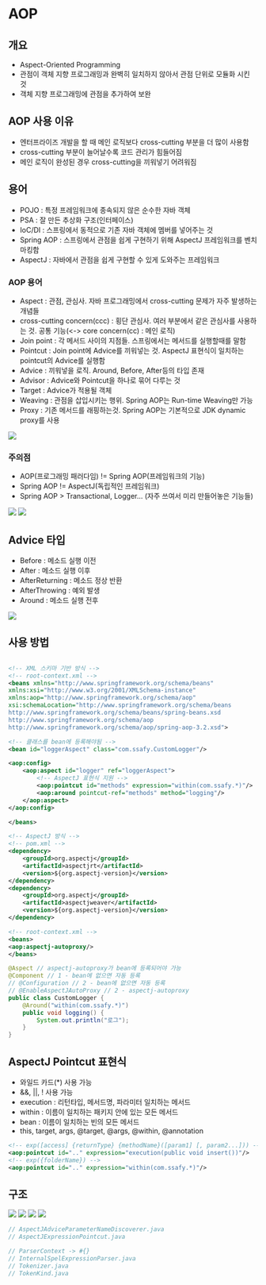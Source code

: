 # AOP

## 개요

- Aspect-Oriented Programming
- 관점이 객체 지향 프로그래밍과 완벽히 일치하지 않아서 관점 단위로 모듈화 시킨 것
- 객체 지향 프로그래밍에 관점을 추가하여 보완

## AOP 사용 이유

- 엔터프라이즈 개발을 할 때 메인 로직보다 cross-cutting 부분을 더 많이 사용함
- cross-cutting 부분이 늘어날수록 코드 관리가 힘들어짐
- 메인 로직이 완성된 경우 cross-cutting을 끼워넣기 어려워짐

## 용어

- POJO : 특정 프레임워크에 종속되지 않은 순수한 자바 객체
- PSA : 잘 만든 추상화 구조(인터페이스)
- IoC/DI : 스프링에서 동적으로 기존 자바 객체에 멤버를 넣어주는 것
- Spring AOP : 스프링에서 관점을 쉽게 구현하기 위해 AspectJ 프레임워크를 벤치마킹함
- AspectJ : 자바에서 관점을 쉽게 구현할 수 있게 도와주는 프레임워크

### AOP 용어

- Aspect : 관점, 관심사. 자바 프로그래밍에서 cross-cutting 문제가 자주 발생하는 개념들
- cross-cutting concern(ccc) : 횡단 관심사. 여러 부분에서 같은 관심사를 사용하는 것. 공통 기능(<-> core concern(cc) : 메인 로직)
- Join point : 각 메서드 사이의 지점들. 스프링에서는 메서드를 실행할때를 말함
- Pointcut : Join point에 Advice를 끼워넣는 것. AspectJ 표현식이 일치하는 pointcut의 Advice를 실행함
- Advice : 끼워넣을 로직. Around, Before, After등의 타입 존재
- Advisor : Advice와 Pointcut을 하나로 묶어 다루는 것
- Target : Advice가 적용될 객체
- Weaving : 관점을 삽입시키는 행위. Spring AOP는 Run-time Weaving만 가능
- Proxy : 기존 메서드를 래핑하는것. Spring AOP는 기본적으로 JDK dynamic proxy를 사용

<img src="./img/cross-cutting.PNG">

### 주의점

- AOP(프로그래밍 패러다임) != Spring AOP(프레임워크의 기능)
- Spring AOP != AspectJ(독립적인 프레임워크)
- Spring AOP > Transactional, Logger... (자주 쓰여서 미리 만들어놓은 기능들)

<img src="./img/spring triangle.png">
<img src="./img/aop aspectj.PNG">

## Advice 타입

- Before : 메소드 실행 이전
- After : 메소드 실행 이후
- AfterReturning : 메소드 정상 반환
- AfterThrowing : 예외 발생
- Around : 메소드 실행 전후

<img src="./img/advice.jpg">

## 사용 방법

``` xml

<!-- XML 스키마 기반 방식 -->
<!-- root-context.xml -->
<beans xmlns="http://www.springframework.org/schema/beans"
xmlns:xsi="http://www.w3.org/2001/XMLSchema-instance"
xmlns:aop="http://www.springframework.org/schema/aop"
xsi:schemaLocation="http://www.springframework.org/schema/beans
http://www.springframework.org/schema/beans/spring-beans.xsd
http://www.springframework.org/schema/aop
http://www.springframework.org/schema/aop/spring-aop-3.2.xsd">

<!-- 클래스를 bean에 등록해야됨 -->
<bean id="loggerAspect" class="com.ssafy.CustomLogger"/>

<aop:config>
    <aop:aspect id="logger" ref="loggerAspect">
        <!-- AspectJ 표현식 지원 -->
        <aop:pointcut id="methods" expression="within(com.ssafy.*)"/>
        <aop:around pointcut-ref="methods" method="logging"/>
    </aop:aspect>
</aop:config>

</beans>
```

``` xml
<!-- AspectJ 방식 -->
<!-- pom.xml -->
<dependency>
    <groupId>org.aspectj</groupId>
    <artifactId>aspectjrt</artifactId>
    <version>${org.aspectj-version}</version>
</dependency>
<dependency>
    <groupId>org.aspectj</groupId>
    <artifactId>aspectjweaver</artifactId>
    <version>${org.aspectj-version}</version>
</dependency>

<!-- root-context.xml -->
<beans>
<aop:aspectj-autoproxy/> 
</beans>
```
``` java
@Aspect // aspectj-autoproxy가 bean에 등록되어야 가능
@Component // 1 - bean에 없으면 자동 등록
// @Configuration // 2 - bean에 없으면 자동 등록
// @EnableAspectJAutoProxy // 2 - aspectj-autoproxy
public class CustomLogger {	
	@Around("within(com.ssafy.*)")
	public void logging() {
        System.out.println("로그");
    }
}
```

## AspectJ Pointcut 표현식

- 와일드 카드(*) 사용 가능
- &&, ||, ! 사용 가능
- execution : 리턴타입, 메서드명, 파라미터 일치하는 메서드
- within : 이름이 일치하는 패키지 안에 있는 모든 메서드
- bean : 이름이 일치하는 빈의 모든 메서드
- this, target, args, @target, @args, @within, @annotation

``` xml
<!-- exp([access] {returnType} {methodName}([param1] [, param2...])) -->
<aop:pointcut id=".." expression="execution(public void insert())"/>
<!-- exp({folderName}) -->
<aop:pointcut id=".." expression="within(com.ssafy.*)"/>
```

## 구조

<img src="./img/aop1.jpg">
<img src="./img/aop2.jpg">
<img src="./img/aop3.jpg">
<img src="./img/aop4.jpg">

```java
// AspectJAdviceParameterNameDiscoverer.java
// AspectJExpressionPointcut.java

// ParserContext -> #{}
// InternalSpelExpressionParser.java
// Tokenizer.java
// TokenKind.java
```